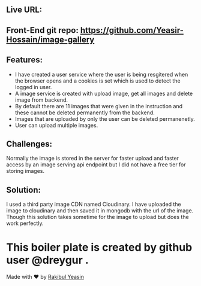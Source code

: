 ## Live URL:

## Front-End git repo: https://github.com/Yeasir-Hossain/image-gallery

## Features:
- I have created a user service where the user is being resgitered when the browser opens and a cookies is set which is used to detect the logged in user.
- A image service is created with upload image, get all images and delete image from backend.
- By default there are 11 images that were given in the instruction and these cannot be deleted permanently from the backend.
- Images that are uploaded by only the user can be deleted permanenetly.
- User can upload multiple images.

## Challenges:
Normally the image is stored in the server for faster upload and faster access by an image serving api endpoint but I did not have a free tier for storing images.

## Solution:
I used a third party image CDN named Cloudinary. I have uploaded the image to cloudinary and then saved it in mongodb with the url of the image. Though this solution takes sometime for the image to upload but does the work perfectly.

# This boiler plate is created by github user @dreygur .

Made with :heart: by [Rakibul Yeasin](https://facebook.com/dreygur)
